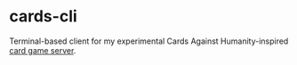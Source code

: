 # cards-cli
Terminal-based client for my experimental Cards Against Humanity-inspired [card game server](https://github.com/SeanFxyz/cards-server-flask).

